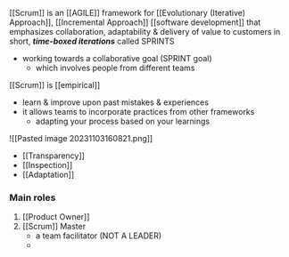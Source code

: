 [[Scrum]] is an [[AGILE]] framework for [[Evolutionary (Iterative) Approach]], [[Incremental Approach]] [[software development]] that emphasizes collaboration, adaptability & delivery of value to customers in short, ***time-boxed iterations*** called SPRINTS
- working towards a collaborative goal (SPRINT goal)
	- which involves people from different teams

[[Scrum]] is [[empirical]]
- learn & improve upon past mistakes & experiences
- it allows teams to incorporate practices from other frameworks
	- adapting your process based on your learnings

![[Pasted image 20231103160821.png]]
- [[Transparency]]
- [[Inspection]]
- [[Adaptation]]

### Main roles
1. [[Product Owner]]
2. [[Scrum]] Master
	- a team facilitator (NOT A LEADER)
	- 